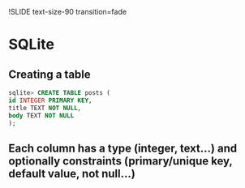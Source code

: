 !SLIDE text-size-90 transition=fade

SQLite
===

## Creating a table

```sql
sqlite> CREATE TABLE posts (
id INTEGER PRIMARY KEY,
title TEXT NOT NULL,
body TEXT NOT NULL
);
```
## Each column has a type (integer, text...) and optionally constraints (primary/unique key, default value, not null...)
